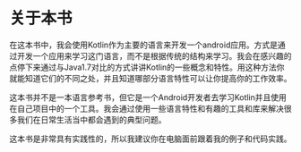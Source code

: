 # 关于本书

在这本书中，我会使用Kotlin作为主要的语言来开发一个android应用。方式是通过开发一个应用来学习这门语言，而不是根据传统的结构来学习。我会在感兴趣的点停下来通过与Java1.7对比的方式讲讲Kotlin的一些概念和特性。用这种方法你就能知道它们的不同之处，并且知道哪部分语言特性可以让你提高你的工作效率。

这本书并不是一本语言参考书，但它是一个Android开发者去学习Kotlin并且使用在自己项目中的一个工具。我会通过使用一些语言特性和有趣的工具和库来解决很多我们在日常生活当中都会遇到的典型问题。

这本书是非常具有实践性的，所以我建议你在电脑面前跟着我的例子和代码实践。